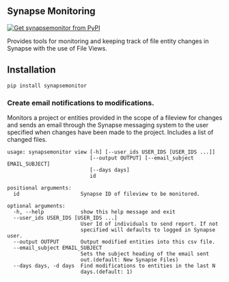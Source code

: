 ## Synapse Monitoring
[![Get synapsemonitor from PyPI](https://img.shields.io/pypi/v/synapsemonitor.svg?style=for-the-badge&logo=pypi)](https://pypi.python.org/pypi/synapsemonitor)

Provides tools for monitoring and keeping track of file entity changes in Synapse with the use of File Views.

## Installation
```
pip install synapsemonitor
```

### Create email notifications to modifications.

Monitors a project or entities provided in the scope of a fileview for changes and sends an email through the Synapse messaging system to the user specified when changes have been made to the project. Includes a list of changed files.

```
usage: synapsemonitor view [-h] [--user_ids USER_IDS [USER_IDS ...]]
                           [--output OUTPUT] [--email_subject EMAIL_SUBJECT]
                           [--days days]
                           id

positional arguments:
  id                    Synapse ID of fileview to be monitored.

optional arguments:
  -h, --help            show this help message and exit
  --user_ids USER_IDS [USER_IDS ...]
                        User Id of individuals to send report. If not
                        specified will defaults to logged in Synapse user.
  --output OUTPUT       Output modified entities into this csv file.
  --email_subject EMAIL_SUBJECT
                        Sets the subject heading of the email sent
                        out.(default: New Synapse Files)
  --days days, -d days  Find modifications to entities in the last N
                        days.(default: 1)
```

<!--

### Creating activity feeds

The command updateActivityFeed.py can be used to create a weekly or monthly activity feeds.  For example to create an activity log of changes in the progenitor cell biology consortium project (syn1773109 ) and storing the output the wiki with id 69074 you would run:

```
updateActivityFeed.py -i week syn1773109 -w 69074
```


Usage:

```
usage: updateActivityFeed.py [-h] [--wiki wikiId] [-i interval]
                             [--earliest date] [--config file]
                             project

Looks for changes to project in defined time ranges and updates a wiki

positional arguments:
  project               Synapse ID of projects to be monitored.

optional arguments:
  -h, --help            show this help message and exit
  --wiki wikiId, -w wikiId
                        Optional sub-wiki id where to store change-log
                        (defaults to project wiki)
  -i interval, --interval interval
                        divide changesets into either "week" or "month" long
                        intervals (default week)
  --earliest date, -e date
                        The start date for which changes will be searched
                        (defaults to 1-January-2014)
  --config file         Synapse config file with user credentials (overides
                        default ~/.synapseConfig)
``` -->
